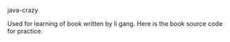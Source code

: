 java-crazy

Used for learning of book <crazy java> written by li gang.
Here is the book source code for practice. 

